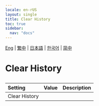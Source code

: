 ```yaml
---
locale: en-rUS
layout: single
title: Clear History
toc: true
sidebar:
  nav: "docs"
---
```

[Eng](/dancexr/menu/2025.4/chat/clear_history.md) | [繁中](/tw/dancexr/menu/2025.4/chat/clear_history.md) | [日本語](/jp/dancexr/menu/2025.4/chat/clear_history.md) | [한국어](/kr/dancexr/menu/2025.4/chat/clear_history.md) | [简中](/zh/dancexr/menu/2025.4/chat/clear_history.md)
# Clear History
## 
| Setting | Value | Description |
| :--- | --- | :--- |
| Clear History || 
